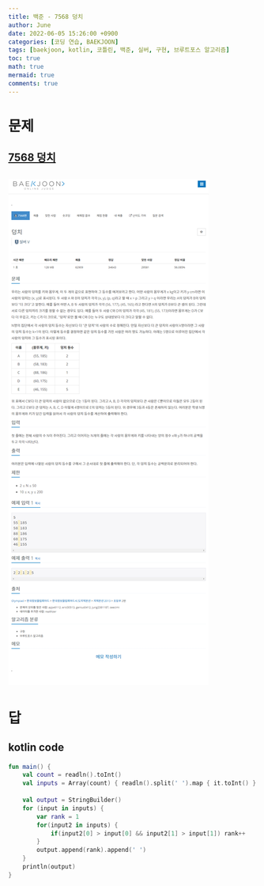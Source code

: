 ```yaml
---
title: 백준 - 7568 덩치
author: June
date: 2022-06-05 15:26:00 +0900
categories: [코딩 연습, BAEKJOON]
tags: [baekjoon, kotlin, 코틀린, 백준, 실버, 구현, 브루트포스 알고리즘]
toc: true
math: true
mermaid: true
comments: true
---
```

# 문제
## [7568 덩치](https://www.acmicpc.net/problem/7568)
## ![screencaptures](/posts/coding-practice/baekjoon/screencapture-acmicpc-net-problem-7568.png)

# 답
## kotlin code
```kotlin
fun main() {
    val count = readln().toInt()
    val inputs = Array(count) { readln().split(' ').map { it.toInt() } }

    val output = StringBuilder()
    for (input in inputs) {
        var rank = 1
        for(input2 in inputs) {
            if(input2[0] > input[0] && input2[1] > input[1]) rank++
        }
        output.append(rank).append(' ')
    }
    println(output)
}
```